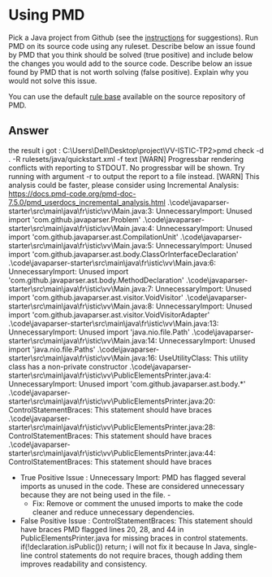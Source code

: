 # Using PMD

Pick a Java project from Github (see the [instructions](../sujet.md) for suggestions). Run PMD on its source code using any ruleset. Describe below an issue found by PMD that you think should be solved (true positive) and include below the changes you would add to the source code. Describe below an issue found by PMD that is not worth solving (false positive). Explain why you would not solve this issue.

You can use the default [rule base](https://github.com/pmd/pmd/blob/master/pmd-java/src/main/resources/rulesets/java/quickstart.xml) available on the source repository of PMD.

## Answer

the result i got :
C:\Users\Dell\Desktop\project\VV-ISTIC-TP2>pmd check -d . -R rulesets/java/quickstart.xml -f text
[WARN] Progressbar rendering conflicts with reporting to STDOUT. No progressbar will be shown. Try running with argument -r <file> to output the report to a file instead.
[WARN] This analysis could be faster, please consider using Incremental Analysis: https://docs.pmd-code.org/pmd-doc-7.5.0/pmd_userdocs_incremental_analysis.html
.\code\javaparser-starter\src\main\java\fr\istic\vv\Main.java:3:        UnnecessaryImport:      Unused import 'com.github.javaparser.Problem'
.\code\javaparser-starter\src\main\java\fr\istic\vv\Main.java:4:        UnnecessaryImport:      Unused import 'com.github.javaparser.ast.CompilationUnit'
.\code\javaparser-starter\src\main\java\fr\istic\vv\Main.java:5:        UnnecessaryImport:      Unused import 'com.github.javaparser.ast.body.ClassOrInterfaceDeclaration'
.\code\javaparser-starter\src\main\java\fr\istic\vv\Main.java:6:        UnnecessaryImport:      Unused import 'com.github.javaparser.ast.body.MethodDeclaration'
.\code\javaparser-starter\src\main\java\fr\istic\vv\Main.java:7:        UnnecessaryImport:      Unused import 'com.github.javaparser.ast.visitor.VoidVisitor'
.\code\javaparser-starter\src\main\java\fr\istic\vv\Main.java:8:        UnnecessaryImport:      Unused import 'com.github.javaparser.ast.visitor.VoidVisitorAdapter'
.\code\javaparser-starter\src\main\java\fr\istic\vv\Main.java:13:       UnnecessaryImport:      Unused import 'java.nio.file.Path'
.\code\javaparser-starter\src\main\java\fr\istic\vv\Main.java:14:       UnnecessaryImport:      Unused import 'java.nio.file.Paths'
.\code\javaparser-starter\src\main\java\fr\istic\vv\Main.java:16:       UseUtilityClass:        This utility class has a non-private constructor
.\code\javaparser-starter\src\main\java\fr\istic\vv\PublicElementsPrinter.java:4:       UnnecessaryImport:      Unused import 'com.github.javaparser.ast.body.*'
.\code\javaparser-starter\src\main\java\fr\istic\vv\PublicElementsPrinter.java:20:      ControlStatementBraces: This statement should have braces
.\code\javaparser-starter\src\main\java\fr\istic\vv\PublicElementsPrinter.java:28:      ControlStatementBraces: This statement should have braces
.\code\javaparser-starter\src\main\java\fr\istic\vv\PublicElementsPrinter.java:44:      ControlStatementBraces: This statement should have braces

+ True Positive Issue :
  Unnecessary Import: PMD has flagged several imports as unused in the code. These are considered unnecessary because they are not being used in the file.  -
  - Fix: Remove or comment the unused imports to make the code cleaner and reduce unnecessary dependencies.
+ False Positive Issue :
  ControlStatementBraces: This statement should have braces PMD flagged lines 20, 28, and 44 in PublicElementsPrinter.java for missing braces in control statements.
  if(!declaration.isPublic()) return; 
  i will not fix it because In Java, single-line control statements do not require braces, though adding them improves readability and consistency.
  


